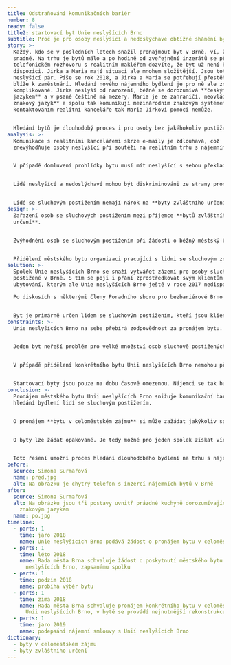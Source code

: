 ```yaml
---
title: Odstraňování komunikačních bariér
number: 8
ready: false
title2: startovací byt Unie neslyšících Brno
subtitle: Proč je pro osoby neslyšící a nedoslýchavé obtížné shánění bydlení v Brně?
story: >-
  Každý, kdo se v posledních letech snažil pronajmout byt v Brně, ví, že to není
  snadné. Na trhu je bytů málo a po hodině od zveřejnění inzerátů se při
  telefonickém rozhovoru s realitním makléřem dozvíte, že byt už není k
  dispozici. Jirka a Maria mají situaci ale mnohem složitější. Jsou totiž
  neslyšící pár. Píše se rok 2018, a Jirka a Maria se potřebují přestěhovat
  blíže k zaměstnání. Hledání nového nájemního bydlení je pro ně ale značně
  komplikované. Jirka neslyší od narození, běžně se dorozumívá **českým znakovým
  jazykem** a v psané češtině má mezery. Maria je ze zahraničí, neovládá **český
  znakový jazyk** a spolu tak komunikují mezinárodním znakovým systémem. S
  kontaktováním realitní kanceláře tak Maria Jirkovi pomoci nemůže.


  Hledání bytů je dlouhodobý proces i pro osoby bez jakéhokoliv postižení, ale pro osoby neslyšící je to opravdová výzva. Komunikace s realitními kancelářemi, která je odkázaná na psaní e-mailů, často ústí v obsazení bytu těmi, kteří si domluvili prohlídku dříve telefonicky. Jirka telefonicky s realitní kanceláří pochopitelně komunikovat nemůže a než stačí poslat kostrbatý e-mail, předběhnou jej řady volajících. I když se mu podaří domluvit nějakou prohlídku bytu, je složité se s makléřem domluvit. Ke každé prohlídce si musí zvát na pomoc tlumočníka, což je finančně náročné. Také jej mrzí, když makléř mluví pouze s tlumočníkem a Jirku ignoruje, jakoby tam nebyl. V konečném důsledku pak maitel upřednostní jiné zájemnce, se kterými může komunikovat přímo. Pronajmutí bytu tak je pro Jirku s Marií téměř neřešitelný úkol.
analysis: >-
  Komunikace s realitními kancelářemi skrze e-maily je zdlouhavá, což
  znevýhodňuje osoby neslyšící při soutěži na realitním trhu s nájemním bydlení.


  V případě domluvení prohlídky bytu musí mít neslyšící s sebou překladatele.


  Lidé neslyšící a nedoslýchaví mohou být diskriminováni ze strany pronajímatelů bytů, kteří jejich znevýhodnění často vnímají jako překážku pro pronájem bytu. 


  Lidé se sluchovým postižením nemají nárok na **byty zvláštního určení**, které jsou primárně určené pro osoby pohybově a zrakově postižené.
design: >-
  Zařazení osob se sluchových postižením mezi příjemce **bytů zvláštního
  určení**.


  Zvýhodnění osob se sluchovým postižením při žádosti o běžný městský byt.


  Přidělení městského bytu organizaci pracující s lidmi se sluchovým znevýhodněním, která by jej následně pronajímala lidem se sluchovým postižením.
solution: >-
  Spolek Unie neslyšících Brno se snaží vytvářet zázemí pro osoby sluchově
  postižené v Brně. S tím se pojí i přání zprostředkovat svým klientům i
  ubytování, kterým ale Unie neslyšících Brno ještě v roce 2017 nedisponovala.

  Po diskusích s některými členy Poradního sboru pro bezbariérové Brno se Unie neslyšících Brno rozhodla požádat Radu města Brna o pronájem **bytu v celoměstském zájmu**, který by byl primárně určen jako startovací byt pro klienty Unie neslyšících Brno. V srpnu 2018 Rada města Brna tuto žádost schválila. Následně byl vybrán konkrétní byt o velikosti 2+kk v městské části Brno-střed, jehož pronájem byl Unii neslyšících Brno schválen v lednu roku 2019. V březnu 2019 byla podepsána nájemní smlouva s Unií neslyšících Brno. Poté se do bytu nastěhovali první klienti Unie neslyšících Brno, mladý neslyšící pár.


  Byt je primárně určen lidem se sluchovým postižením, kteří jsou klienti či zaměstnanci Unie neslyšících Brno a kteří splní i další podmínky stanovené Únií neslyšících Brno. Jelikož je byt zamýšlen jako startovací, měl by být poskytnut nájemcům po dobu dvou let a následně předán dalším nájemcům.
constraints: >-
  Unie neslyšících Brno na sebe přebírá zodpovědnost za pronájem bytu.


  Jeden byt neřeší problém pro velké množství osob sluchově postižených, kteří jsou znevýhodněni na trhu s nájemním bydlení. 


  V případě přidělení konkrétního bytu Unii neslyšících Brno nemohou případní další nájemci ovlivňovat polohu bytu v rámci města ani jiné charakteristiky bytu. 


  Startovací byty jsou pouze na dobu časově omezenou. Nájemci se tak budou i v budoucnu potýkat s problémem hledání nájemního bydlení.
conclusion: >-
  Pronájem městského bytu Unii neslyšících Brno snižuje komunikační bariéru při
  hledání bydlení lidí se sluchovým postižením. 


  O pronájem **bytu v celoměstském zájmu** si může zažádat jakýkoliv spolek (např. Unie neslyšících Brno).


  O byty lze žádat opakovaně. Je tedy možné pro jeden spolek získat více bytů pro své klienty. 


  Toto řešení umožní proces hledání dlouhodobého bydlení na trhu s nájemními byty alespoň oddálit a poskytne dotyčným dostatek času pro jeho nalezení.
before:
  source: Simona Surmařová
  name: pred.jpg
  alt: Na obrázku je chytrý telefon s inzercí nájemních bytů v Brně
after:
  source: Simona Surmařová
  alt: Na obrázku jsou tři postavy uvnitř prázdné kuchyně dorozumívající se
    znakovým jazykem
  name: po.jpg
timeline:
  - parts: 1
    time: jaro 2018
    name: Unie neslyšících Brno podává žádost o pronájem bytu v celoměstském zájmu
  - parts: 1
    time: léto 2018
    name: Rada města Brna schvaluje žádost o poskytnutí městského bytu Unii
      neslyšících Brno, zapsanému spolku
  - parts: 1
    time: podzim 2018
    name: probíhá výběr bytu
  - parts: 1
    time: zima 2018
    name: Rada města Brna schvaluje pronájem konkrétního bytu v celoměstském zájmu
      Unii neslyšících Brno, v bytě se provádí nejnutnější rekonstrukce
  - parts: 1
    time: jaro 2019
    name: podepsání nájemní smlouvy s Unií neslyšících Brno
dictionary:
  - byty v celoměstském zájmu
  - byty zvláštního určení
---
```


